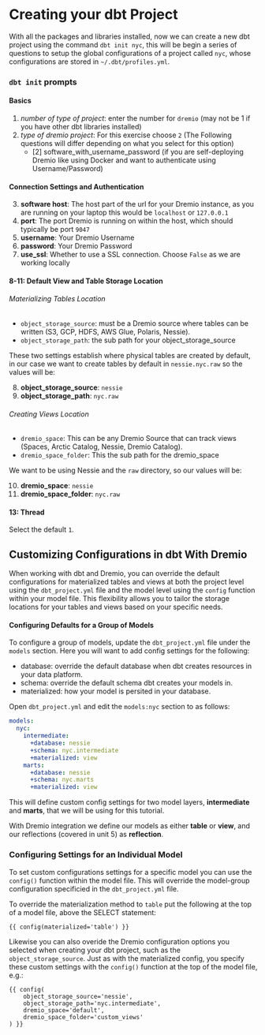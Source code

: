 # Creating your dbt Project

With all the packages and libraries installed, now we can create a new dbt project using the command `dbt init nyc`, this will be begin a series of questions to setup the global configurations of a project called `nyc`, whose configurations are stored in `~/.dbt/profiles.yml`.

### `dbt init` prompts

#### Basics
1. *number of type of project*: enter the number for `dremio` (may not be 1 if you have other dbt libraries installed)
2. *type of dremio project*: For this exercise choose `2` (The Following questions will differ depending on what you select for this option)
    - [2] software_with_username_password (if you are self-deploying Dremio like using Docker and want to authenticate using Username/Password)

#### Connection Settings and Authentication
3. **software host**: The host part of the url for your Dremio instance, as you are running on your laptop this would be `localhost` or `127.0.0.1`
4. **port**: The port Dremio is running on within the host, which should typically be port `9047`
5. **username**: Your Dremio Username
6. **password**: Your Dremio Password
7. **use_ssl**: Whether to use a SSL connection. Choose `False` as we are working locally

#### 8-11: Default View and Table Storage Location

###### Materializing Tables Location

- `object_storage_source`: must be a Dremio source where tables can be written (S3, GCP, HDFS, AWS Glue, Polaris, Nessie).
- `object_storage_path`: the sub path for your object_storage_source

These two settings establish where physical tables are created by default, in our case we want to create tables by default in `nessie.nyc.raw` so the values will be:

8. **object_storage_source**: `nessie`
9. **object_storage_path**: `nyc.raw`

###### Creating Views Location

- `dremio_space`: This can be any Dremio Source that can track views (Spaces, Arctic Catalog, Nessie, Dremio Catalog).
- `dremio_space_folder`: This the sub path for the dremio_space

We want to be using Nessie and the `raw` directory, so our values will be:

10. **dremio_space**: `nessie`
11. **dremio_space_folder**: `nyc.raw`

#### 13: Thread

Select the default `1`.


## Customizing Configurations in dbt With Dremio

When working with dbt and Dremio, you can override the default configurations for materialized tables and views at both the project level using the `dbt_project.yml` file and the model level using the `config` function within your model file. This flexibility allows you to tailor the storage locations for your tables and views based on your specific needs.

#### Configuring Defaults for a Group of Models

To configure a group of models, update the `dbt_project.yml` file under the `models` section. Here you will want to add config settings for the following:
- database: override the default database when dbt creates resources in your data platform.
- schema: override the default schema dbt creates your models in.
- materialized: how your model is persited in your database. 

Open `dbt_project.yml` and edit the `models:nyc` section to as follows:

```yaml
models:
  nyc:
    intermediate:
      +database: nessie
      +schema: nyc.intermediate
      +materialized: view
    marts:
      +database: nessie
      +schema: nyc.marts
      +materialized: view
```

This will define custom config settings for two model layers, **intermediate** and **marts**, that we will be using for this tutorial. 

With Dremio integration we define our models as either **table** or **view**, and our reflections (covered in unit 5) as **reflection**.


### Configuring Settings for an Individual Model

To set custom configurations settings for a specific model you can use the `config()` function within the model file. This will override the model-group configuration specificied in the `dbt_project.yml` file.

To override the materialization method to `table` put the following at the top of a model file, above the SELECT statement:

```
{{ config(materialized='table') }}
```

Likewise you can also overide the Dremio configuration options you selected when creating your dbt project, such as the `object_storage_source`. Just as with the materialized config, you specify these custom settings with the `config()` function at the top of the model file, e.g.:

```
{{ config(
    object_storage_source='nessie',
    object_storage_path='nyc.intermediate',
    dremio_space='default',
    dremio_space_folder='custom_views'
) }}
```

